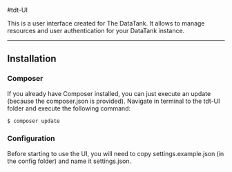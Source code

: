 #tdt-UI

This is a user interface created for The DataTank. It allows to manage resources and user authentication for your DataTank instance.

- - -

## Installation

### Composer

If you already have Composer installed, you can just execute an update (because the composer.json is provided).
Navigate in terminal to the tdt-UI folder and execute the following command:

``` bash
$ composer update
```

### Configuration

Before starting to use the UI, you will need to copy settings.example.json (in the config folder) and name it settings.json.